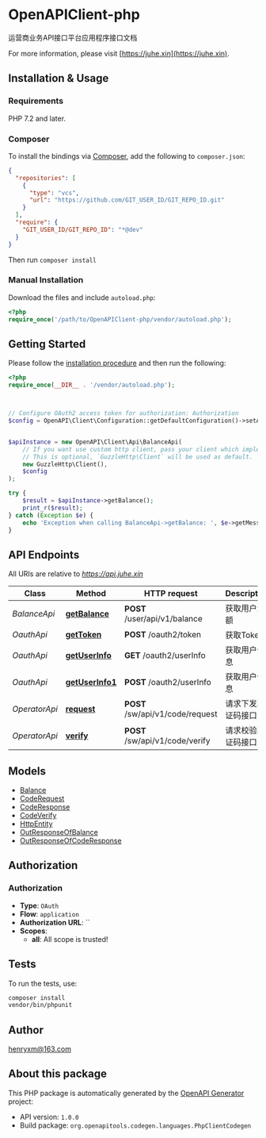 # OpenAPIClient-php

运营商业务API接口平台应用程序接口文档

For more information, please visit [https://juhe.xin](https://juhe.xin).

## Installation & Usage

### Requirements

PHP 7.2 and later.

### Composer

To install the bindings via [Composer](https://getcomposer.org/), add the following to `composer.json`:

```json
{
  "repositories": [
    {
      "type": "vcs",
      "url": "https://github.com/GIT_USER_ID/GIT_REPO_ID.git"
    }
  ],
  "require": {
    "GIT_USER_ID/GIT_REPO_ID": "*@dev"
  }
}
```

Then run `composer install`

### Manual Installation

Download the files and include `autoload.php`:

```php
<?php
require_once('/path/to/OpenAPIClient-php/vendor/autoload.php');
```

## Getting Started

Please follow the [installation procedure](#installation--usage) and then run the following:

```php
<?php
require_once(__DIR__ . '/vendor/autoload.php');



// Configure OAuth2 access token for authorization: Authorization
$config = OpenAPI\Client\Configuration::getDefaultConfiguration()->setAccessToken('YOUR_ACCESS_TOKEN');


$apiInstance = new OpenAPI\Client\Api\BalanceApi(
    // If you want use custom http client, pass your client which implements `GuzzleHttp\ClientInterface`.
    // This is optional, `GuzzleHttp\Client` will be used as default.
    new GuzzleHttp\Client(),
    $config
);

try {
    $result = $apiInstance->getBalance();
    print_r($result);
} catch (Exception $e) {
    echo 'Exception when calling BalanceApi->getBalance: ', $e->getMessage(), PHP_EOL;
}

```

## API Endpoints

All URIs are relative to *https://api.juhe.xin*

Class | Method | HTTP request | Description
------------ | ------------- | ------------- | -------------
*BalanceApi* | [**getBalance**](docs/Api/BalanceApi.md#getbalance) | **POST** /user/api/v1/balance | 获取用户余额
*OauthApi* | [**getToken**](docs/Api/OauthApi.md#gettoken) | **POST** /oauth2/token | 获取Token
*OauthApi* | [**getUserInfo**](docs/Api/OauthApi.md#getuserinfo) | **GET** /oauth2/userInfo | 获取用户信息
*OauthApi* | [**getUserInfo1**](docs/Api/OauthApi.md#getuserinfo1) | **POST** /oauth2/userInfo | 获取用户信息
*OperatorApi* | [**request**](docs/Api/OperatorApi.md#request) | **POST** /sw/api/v1/code/request | 请求下发验证码接口
*OperatorApi* | [**verify**](docs/Api/OperatorApi.md#verify) | **POST** /sw/api/v1/code/verify | 请求校验验证码接口

## Models

- [Balance](docs/Model/Balance.md)
- [CodeRequest](docs/Model/CodeRequest.md)
- [CodeResponse](docs/Model/CodeResponse.md)
- [CodeVerify](docs/Model/CodeVerify.md)
- [HttpEntity](docs/Model/HttpEntity.md)
- [OutResponseOfBalance](docs/Model/OutResponseOfBalance.md)
- [OutResponseOfCodeResponse](docs/Model/OutResponseOfCodeResponse.md)

## Authorization

### Authorization

- **Type**: `OAuth`
- **Flow**: `application`
- **Authorization URL**: ``
- **Scopes**: 
    - **all**: All scope is trusted!

## Tests

To run the tests, use:

```bash
composer install
vendor/bin/phpunit
```

## Author

henryxm@163.com

## About this package

This PHP package is automatically generated by the [OpenAPI Generator](https://openapi-generator.tech) project:

- API version: `1.0.0`
- Build package: `org.openapitools.codegen.languages.PhpClientCodegen`

